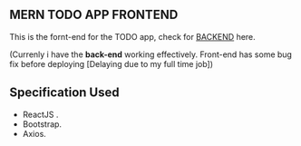 ## MERN TODO APP FRONTEND

This is the fornt-end for the TODO app, check for [BACKEND](https://github.com/Hiteshsaai/TODO_MERN_App_backend) here.

(Currenly i have the **back-end** working effectively. Front-end has some bug fix before deploying [Delaying due to my full time job])

## Specification Used
* ReactJS .
* Bootstrap.
* Axios.
